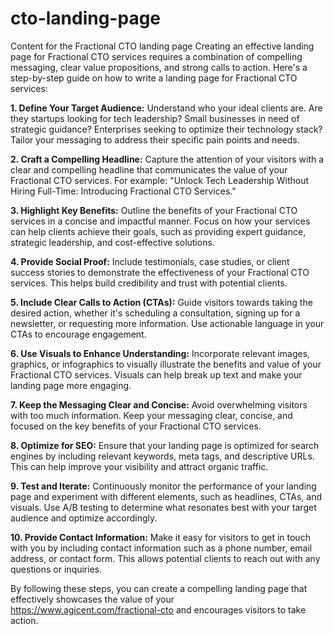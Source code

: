 # cto-landing-page
 Content for the Fractional CTO landing page
Creating an effective landing page for Fractional CTO services requires a combination of compelling messaging, clear value propositions, and strong calls to action. Here's a step-by-step guide on how to write a landing page for Fractional CTO services:

**1. Define Your Target Audience:**
Understand who your ideal clients are. Are they startups looking for tech leadership? Small businesses in need of strategic guidance? Enterprises seeking to optimize their technology stack? Tailor your messaging to address their specific pain points and needs.

**2. Craft a Compelling Headline:**
Capture the attention of your visitors with a clear and compelling headline that communicates the value of your Fractional CTO services. For example: "Unlock Tech Leadership Without Hiring Full-Time: Introducing Fractional CTO Services."

**3. Highlight Key Benefits:**
Outline the benefits of your Fractional CTO services in a concise and impactful manner. Focus on how your services can help clients achieve their goals, such as providing expert guidance, strategic leadership, and cost-effective solutions.

**4. Provide Social Proof:**
Include testimonials, case studies, or client success stories to demonstrate the effectiveness of your Fractional CTO services. This helps build credibility and trust with potential clients.

**5. Include Clear Calls to Action (CTAs):**
Guide visitors towards taking the desired action, whether it's scheduling a consultation, signing up for a newsletter, or requesting more information. Use actionable language in your CTAs to encourage engagement.

**6. Use Visuals to Enhance Understanding:**
Incorporate relevant images, graphics, or infographics to visually illustrate the benefits and value of your Fractional CTO services. Visuals can help break up text and make your landing page more engaging.

**7. Keep the Messaging Clear and Concise:**
Avoid overwhelming visitors with too much information. Keep your messaging clear, concise, and focused on the key benefits of your Fractional CTO services.

**8. Optimize for SEO:**
Ensure that your landing page is optimized for search engines by including relevant keywords, meta tags, and descriptive URLs. This can help improve your visibility and attract organic traffic.

**9. Test and Iterate:**
Continuously monitor the performance of your landing page and experiment with different elements, such as headlines, CTAs, and visuals. Use A/B testing to determine what resonates best with your target audience and optimize accordingly.

**10. Provide Contact Information:**
Make it easy for visitors to get in touch with you by including contact information such as a phone number, email address, or contact form. This allows potential clients to reach out with any questions or inquiries.

By following these steps, you can create a compelling landing page that effectively showcases the value of your https://www.agicent.com/fractional-cto and encourages visitors to take action.
